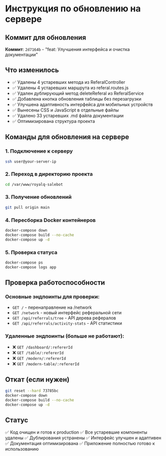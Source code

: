 # Инструкция по обновлению на сервере

## Коммит для обновления
**Коммит**: `2d7164b` - "feat: Улучшения интерфейса и очистка документации"

## Что изменилось
- ✅ Удалены 4 устаревших метода из ReferalController
- ✅ Удалены 4 устаревших маршрута из referal.routes.js  
- ✅ Удален дублирующий метод deleteReferal из ReferalService
- ✅ Добавлена кнопка обновления таблицы без перезагрузки
- ✅ Улучшена адаптивность интерфейса для мобильных устройств
- ✅ Вынесены CSS и JavaScript в отдельные файлы
- ✅ Удалено 33 устаревших .md файла документации
- ✅ Оптимизирована структура проекта

## Команды для обновления на сервере

### 1. Подключение к серверу
```bash
ssh user@your-server-ip
```

### 2. Переход в директорию проекта
```bash
cd /var/www/royalq-salebot
```

### 3. Получение обновлений
```bash
git pull origin main
```

### 4. Пересборка Docker контейнеров
```bash
docker-compose down
docker-compose build --no-cache
docker-compose up -d
```

### 5. Проверка статуса
```bash
docker-compose ps
docker-compose logs app
```

## Проверка работоспособности

### Основные эндпоинты для проверки:
- `GET /` - перенаправление на /network
- `GET /network` - новый интерфейс реферальной сети
- `GET /api/referrals/tree` - API дерева рефералов
- `GET /api/referrals/activity-stats` - API статистики

### Удаленные эндпоинты (больше не работают):
- ❌ `GET /dashboard/:refererId`
- ❌ `GET /table/:refererId`
- ❌ `GET /modern/:refererId`
- ❌ `GET /modern-table/:refererId`

## Откат (если нужен)
```bash
git reset --hard 73785bc
docker-compose down
docker-compose build --no-cache
docker-compose up -d
```

## Статус
✅ Код очищен и готов к production
✅ Все устаревшие компоненты удалены
✅ Дублирования устранены
✅ Интерфейс улучшен и адаптивен
✅ Документация оптимизирована
✅ Приложение полностью готово к использованию
